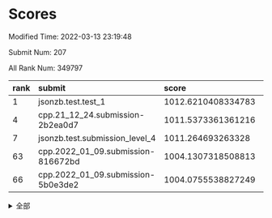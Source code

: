# Scores

Modified Time: 2022-03-13 23:19:48

Submit Num: 207

All Rank Num: 349797

| rank |               submit               |       score        |       sigma        | pk_num |
| :--- | :--------------------------------- | :----------------- | :----------------- | :----- |
| 1    | jsonzb.test.test_1                 | 1012.6210408334783 | 0.8071527510839143 | 6758   |
| 4    | cpp.21_12_24.submission-2b2ea0d7   | 1011.5373361361216 | 0.7919248226957478 | 6762   |
| 7    | jsonzb.test.submission_level_4     | 1011.264693263328  | 0.77953219727146   | 6760   |
| 63   | cpp.2022_01_09.submission-816672bd | 1004.1307318508813 | 0.7157427593352396 | 6761   |
| 66   | cpp.2022_01_09.submission-5b0e3de2 | 1004.0755538827249 | 0.7157739062540526 | 6759   |


<details>
<summary>全部</summary>

| rank |                 submit                 |       score        |       sigma        | pk_num |
| :--- | :------------------------------------- | :----------------- | :----------------- | :----- |
| 1    | jsonzb.test.test_1                     | 1012.6210408334783 | 0.8071527510839143 | 6758   |
| 2    | gobigger.level_3.submission_level_3_6  | 1011.8994752944354 | 0.791683621381937  | 6762   |
| 3    | gobigger.level_3.submission_level_3_48 | 1011.763343870805  | 0.7842147031105765 | 6764   |
| 4    | cpp.21_12_24.submission-2b2ea0d7       | 1011.5373361361216 | 0.7919248226957478 | 6762   |
| 5    | gobigger.level_3.submission_level_3_11 | 1011.465463649659  | 0.7763349162717132 | 6763   |
| 6    | gobigger.level_3.submission_level_3_27 | 1011.4458451825886 | 0.7744216581867479 | 6765   |
| 7    | jsonzb.test.submission_level_4         | 1011.264693263328  | 0.77953219727146   | 6760   |
| 8    | gobigger.level_3.submission_level_3_36 | 1011.0533729840967 | 0.7750296678081308 | 6760   |
| 9    | gobigger.level_3.submission_level_3_38 | 1011.0294035780387 | 0.7784097613181392 | 6755   |
| 10   | gobigger.level_3.submission_level_3_7  | 1010.8604341872318 | 0.7596142511931444 | 6759   |
| 11   | gobigger.level_3.submission_level_3_26 | 1010.8487968809577 | 0.7720977167630519 | 6759   |
| 12   | gobigger.level_3.submission_level_3_8  | 1010.8054571124593 | 0.7597998694263052 | 6761   |
| 13   | gobigger.level_3.submission_level_3_41 | 1010.8038598012319 | 0.7313615986296541 | 6758   |
| 14   | gobigger.level_3.submission_level_3_9  | 1010.7757270138541 | 0.7693598550003652 | 6765   |
| 15   | gobigger.level_3.submission_level_3_12 | 1010.734833679124  | 0.7857164225032449 | 6759   |
| 16   | gobigger.level_3.submission_level_3_0  | 1010.5043090342028 | 0.7510502578841567 | 6764   |
| 17   | gobigger.level_3.submission_level_3_3  | 1010.4956355351046 | 0.7466486771285225 | 6760   |
| 18   | gobigger.level_3.submission_level_3_18 | 1010.3829992242094 | 0.762058443292445  | 6763   |
| 19   | gobigger.level_3.submission_level_3_47 | 1010.3559655605886 | 0.7426317130826391 | 6764   |
| 20   | gobigger.level_3.submission_level_3_16 | 1010.2944464089397 | 0.7579367195653117 | 6760   |
| 21   | gobigger.level_3.submission_level_3_34 | 1010.2611674677008 | 0.7436963694630097 | 6767   |
| 22   | gobigger.level_3.submission_level_3_40 | 1010.136237181348  | 0.7630013166779107 | 6762   |
| 23   | gobigger.level_3.submission_level_3_19 | 1010.0631305673342 | 0.7402459315164146 | 6759   |
| 24   | gobigger.level_3.submission_level_3_15 | 1010.0198933306614 | 0.758810516771992  | 6759   |
| 25   | gobigger.level_3.submission_level_3_25 | 1009.9892505344473 | 0.7545313048178548 | 6759   |
| 26   | gobigger.level_3.submission_level_3_10 | 1009.9503450145401 | 0.7735130430247606 | 6758   |
| 27   | gobigger.level_3.submission_level_3_14 | 1009.8549017325925 | 0.75497119201282   | 6757   |
| 28   | gobigger.level_3.submission_level_3_49 | 1009.8530315095397 | 0.7538348713518848 | 6759   |
| 29   | gobigger.level_3.submission_level_3_33 | 1009.8156644634623 | 0.7529633654467205 | 6755   |
| 30   | gobigger.level_3.submission_level_3_2  | 1009.8063924438446 | 0.7467122146447454 | 6755   |
| 31   | gobigger.level_3.submission_level_3_45 | 1009.7944418752899 | 0.7541875618306333 | 6764   |
| 32   | gobigger.level_3.submission_level_3_37 | 1009.6763252432802 | 0.752613499862752  | 6757   |
| 33   | gobigger.level_3.submission_level_3_13 | 1009.6200992651095 | 0.7412237255976738 | 6759   |
| 34   | gobigger.level_3.submission_level_3_44 | 1009.61775697793   | 0.7479830781472819 | 6757   |
| 35   | gobigger.level_3.submission_level_3_28 | 1009.6153753324019 | 0.7603121273544629 | 6756   |
| 36   | gobigger.level_3.submission_level_3_39 | 1009.5887620002264 | 0.7475764576507902 | 6752   |
| 37   | gobigger.level_3.submission_level_3_22 | 1009.587695105974  | 0.764401400056995  | 6759   |
| 38   | gobigger.level_3.submission_level_3_32 | 1009.498221185484  | 0.7483278373328397 | 6759   |
| 39   | gobigger.level_3.submission_level_3_35 | 1009.4539716163548 | 0.7491162807630893 | 6759   |
| 40   | gobigger.level_3.submission_level_3_30 | 1009.4227950409072 | 0.7563024599631564 | 6762   |
| 41   | gobigger.level_3.submission_level_3_24 | 1009.4023738149476 | 0.7361672950120856 | 6760   |
| 42   | gobigger.level_3.submission_level_3_46 | 1009.3834061940299 | 0.7296720673836037 | 6763   |
| 43   | gobigger.level_3.submission_level_3_4  | 1009.3534342813382 | 0.769296632230697  | 6760   |
| 44   | gobigger.level_3.submission_level_3_42 | 1009.3504285702919 | 0.7472047374167418 | 6759   |
| 45   | gobigger.level_3.submission_level_3_29 | 1009.2423840171867 | 0.7524212470720147 | 6760   |
| 46   | gobigger.level_3.submission_level_3_5  | 1009.1848963065474 | 0.7443017716498447 | 6757   |
| 47   | gobigger.level_3.submission_level_3_20 | 1009.1677628603439 | 0.7341752053149292 | 6763   |
| 48   | gobigger.level_3.submission_level_3_31 | 1009.1323488597941 | 0.7379779521129921 | 6758   |
| 49   | gobigger.level_3.submission_level_3_43 | 1009.1009218369501 | 0.7630696069121604 | 6752   |
| 50   | gobigger.level_3.submission_level_3_21 | 1008.9885539386295 | 0.7453502773672739 | 6756   |
| 51   | gobigger.level_3.submission_level_3_23 | 1008.7607860878009 | 0.7612100991878742 | 6764   |
| 52   | gobigger.level_3.submission_level_3_1  | 1008.6400236228036 | 0.7421094601461048 | 6761   |
| 53   | gobigger.level_3.submission_level_3_17 | 1008.3592705844447 | 0.7343184539852827 | 6761   |
| 54   | gobigger.level_1.submission_level_1_28 | 1005.4358004198517 | 0.727429212222575  | 6760   |
| 55   | gobigger.level_1.submission_level_1_49 | 1005.0346788031264 | 0.7475536163656442 | 6759   |
| 56   | gobigger.level_1.submission_level_1_26 | 1004.7436743647969 | 0.7193146040617214 | 6763   |
| 57   | gobigger.level_1.submission_level_1_11 | 1004.7422517043004 | 0.7165827109658788 | 6764   |
| 58   | gobigger.level_1.submission_level_1_44 | 1004.496095997262  | 0.7382456531949332 | 6761   |
| 59   | gobigger.level_1.submission_level_1_13 | 1004.4253941057282 | 0.7175817116579775 | 6759   |
| 60   | gobigger.level_1.submission_level_1_18 | 1004.3036010186876 | 0.7341706477318554 | 6761   |
| 61   | gobigger.level_1.submission_level_1_36 | 1004.3028424441518 | 0.7119419718296034 | 6758   |
| 62   | gobigger.level_1.submission_level_1_46 | 1004.1378284239698 | 0.7221646209893022 | 6762   |
| 63   | cpp.2022_01_09.submission-816672bd     | 1004.1307318508813 | 0.7157427593352396 | 6761   |
| 64   | gobigger.level_1.submission_level_1_12 | 1004.0825389694968 | 0.7263992770727143 | 6758   |
| 65   | gobigger.level_1.submission_level_1_25 | 1004.0771385205146 | 0.7300911336218574 | 6761   |
| 66   | cpp.2022_01_09.submission-5b0e3de2     | 1004.0755538827249 | 0.7157739062540526 | 6759   |
| 67   | gobigger.level_1.submission_level_1_41 | 1004.0708263021437 | 0.724119447097675  | 6758   |
| 68   | gobigger.level_1.submission_level_1_34 | 1004.0523754835086 | 0.718463658280051  | 6754   |
| 69   | gobigger.level_1.submission_level_1_16 | 1003.9266557387655 | 0.7219250459530391 | 6756   |
| 70   | gobigger.level_1.submission_level_1_4  | 1003.8720882212003 | 0.71968081823778   | 6761   |
| 71   | gobigger.level_1.submission_level_1_48 | 1003.8262275606719 | 0.7164474685829711 | 6762   |
| 72   | gobigger.level_1.submission_level_1_6  | 1003.8058728184348 | 0.7250565375596898 | 6765   |
| 73   | gobigger.level_1.submission_level_1_31 | 1003.6147939118764 | 0.7257241146168738 | 6760   |
| 74   | gobigger.level_1.submission_level_1_33 | 1003.6129123016243 | 0.7077902436167234 | 6760   |
| 75   | gobigger.level_1.submission_level_1_40 | 1003.5853721492061 | 0.7219821768223129 | 6758   |
| 76   | gobigger.level_1.submission_level_1_21 | 1003.5063571062726 | 0.7144866533270045 | 6761   |
| 77   | gobigger.level_1.submission_level_1_29 | 1003.4428632652216 | 0.7127670236139755 | 6756   |
| 78   | gobigger.level_1.submission_level_1_43 | 1003.4318787535993 | 0.708495504782812  | 6759   |
| 79   | gobigger.level_1.submission_level_1_23 | 1003.4158410163814 | 0.7123183116468462 | 6764   |
| 80   | gobigger.level_1.submission_level_1_30 | 1003.4132491845394 | 0.7098446135898788 | 6755   |
| 81   | gobigger.level_1.submission_level_1_0  | 1003.3975653003082 | 0.6963248442974193 | 6758   |
| 82   | gobigger.level_1.submission_level_1_7  | 1003.2934932762292 | 0.7046476404818697 | 6760   |
| 83   | gobigger.level_1.submission_level_1_1  | 1003.2816152597078 | 0.7105338303849369 | 6760   |
| 84   | gobigger.level_1.submission_level_1_19 | 1003.2484653848228 | 0.7192620815882828 | 6761   |
| 85   | gobigger.level_1.submission_level_1_39 | 1003.1862169356001 | 0.7200070503935483 | 6757   |
| 86   | gobigger.level_1.submission_level_1_9  | 1002.9959196080929 | 0.7179281006137613 | 6756   |
| 87   | gobigger.level_1.submission_level_1_10 | 1002.873144888056  | 0.7167304289149767 | 6763   |
| 88   | gobigger.level_1.submission_level_1_17 | 1002.8223496781347 | 0.7087552106456537 | 6754   |
| 89   | gobigger.level_1.submission_level_1_32 | 1002.8064220993108 | 0.7072670520891262 | 6764   |
| 90   | gobigger.level_1.submission_level_1_20 | 1002.7827569841776 | 0.7013188948181296 | 6762   |
| 91   | gobigger.level_1.submission_level_1_5  | 1002.7512471305369 | 0.709147192078565  | 6763   |
| 92   | gobigger.level_1.submission_level_1_8  | 1002.7399867029967 | 0.7107561301041835 | 6760   |
| 93   | gobigger.level_1.submission_level_1_35 | 1002.715768969103  | 0.716472649112623  | 6758   |
| 94   | gobigger.level_1.submission_level_1_3  | 1002.6749144416265 | 0.7245196605061297 | 6761   |
| 95   | gobigger.level_1.submission_level_1_2  | 1002.672229720609  | 0.7155397119326088 | 6758   |
| 96   | gobigger.level_1.submission_level_1_47 | 1002.578040487191  | 0.7146665513765574 | 6755   |
| 97   | gobigger.level_1.submission_level_1_42 | 1002.5516653418332 | 0.7198140935901317 | 6760   |
| 98   | gobigger.level_1.submission_level_1_45 | 1002.551647875343  | 0.7134159501110557 | 6758   |
| 99   | gobigger.level_1.submission_level_1_14 | 1002.5366434758652 | 0.7163868640916748 | 6756   |
| 100  | gobigger.level_1.submission_level_1_22 | 1002.3470645556317 | 0.7161514499842263 | 6755   |
| 101  | gobigger.level_1.submission_level_1_15 | 1002.3053823708076 | 0.715872547675141  | 6759   |
| 102  | gobigger.level_1.submission_level_1_38 | 1002.1559702892615 | 0.7149785533755852 | 6760   |
| 103  | gobigger.level_1.submission_level_1_27 | 1002.1435111319433 | 0.7226486559761885 | 6763   |
| 104  | gobigger.level_1.submission_level_1_24 | 1002.1354327382816 | 0.710983365662046  | 6755   |
| 105  | gobigger.level_1.submission_level_1_37 | 1001.367501526119  | 0.7060691217817057 | 6757   |
| 106  | gobigger.random.submission_random_28   | 997.4017568389148  | 0.7126770113860316 | 6759   |
| 107  | gobigger.random.submission_random_45   | 997.3804429633151  | 0.7088579859535753 | 6761   |
| 108  | gobigger.random.submission_random_9    | 997.3771184897084  | 0.7093664324323097 | 6758   |
| 109  | gobigger.random.submission_random_0    | 997.1320088307571  | 0.6959085541362097 | 6759   |
| 110  | gobigger.random.submission_random_39   | 996.983555532134   | 0.7146773065292475 | 6756   |
| 111  | gobigger.random.submission_random_18   | 996.9778694145609  | 0.7083537252440114 | 6757   |
| 112  | gobigger.random.submission_random_37   | 996.9370697976107  | 0.7046320685235896 | 6757   |
| 113  | gobigger.random.submission_random_5    | 996.7021238853249  | 0.6969449646626529 | 6759   |
| 114  | gobigger.random.submission_random_33   | 996.6818361254898  | 0.7128159538732951 | 6751   |
| 115  | gobigger.random.submission_random_47   | 996.652053652263   | 0.7120681432433177 | 6760   |
| 116  | gobigger.random.submission_random_14   | 996.6052104496066  | 0.7098623657057234 | 6762   |
| 117  | gobigger.random.submission_random_36   | 996.415051983262   | 0.7106409599395132 | 6759   |
| 118  | gobigger.random.submission_random_12   | 996.4047337820631  | 0.7086678756204551 | 6764   |
| 119  | gobigger.random.submission_random_32   | 996.2978659546135  | 0.7077297036885378 | 6765   |
| 120  | gobigger.random.submission_random_43   | 996.2785122654514  | 0.7167805281037237 | 6756   |
| 121  | gobigger.random.submission_random_40   | 996.2099137905234  | 0.7195946995827668 | 6765   |
| 122  | gobigger.random.submission_random_15   | 996.1687657023274  | 0.7214806629035708 | 6757   |
| 123  | gobigger.random.submission_random_29   | 996.1574175556472  | 0.720546656512108  | 6754   |
| 124  | gobigger.random.submission_random_34   | 996.1381519862749  | 0.7104747670808894 | 6764   |
| 125  | gobigger.random.submission_random_2    | 996.1026265766179  | 0.7105640612597076 | 6757   |
| 126  | gobigger.random.submission_random_21   | 996.0064352216638  | 0.7133523609437363 | 6764   |
| 127  | gobigger.random.submission_random_11   | 995.9756577402735  | 0.7144656477763924 | 6759   |
| 128  | gobigger.random.submission_random_30   | 995.9602428741262  | 0.7075277438559165 | 6759   |
| 129  | gobigger.random.submission_random_3    | 995.9584179423468  | 0.7026249035004352 | 6757   |
| 130  | gobigger.random.submission_random_49   | 995.9086705527693  | 0.7089801293162956 | 6752   |
| 131  | gobigger.random.submission_random_17   | 995.8908427397831  | 0.6860667558153799 | 6756   |
| 132  | gobigger.random.submission_random_24   | 995.8708653795048  | 0.716201901878058  | 6760   |
| 133  | gobigger.random.submission_random_26   | 995.8286290445009  | 0.7057822706989768 | 6758   |
| 134  | gobigger.random.submission_random_10   | 995.8178200112798  | 0.7171059390627263 | 6762   |
| 135  | gobigger.random.submission_random_19   | 995.7818224404109  | 0.7118888884236443 | 6758   |
| 136  | gobigger.random.submission_random_48   | 995.6699092009517  | 0.7081177843766151 | 6762   |
| 137  | gobigger.random.submission_random_22   | 995.6529889860449  | 0.7195386024661687 | 6759   |
| 138  | gobigger.random.submission_random_4    | 995.5862944951901  | 0.7297519605530776 | 6763   |
| 139  | gobigger.random.submission_random_25   | 995.5596748483515  | 0.7111027843134666 | 6760   |
| 140  | gobigger.random.submission_random_1    | 995.5515629600982  | 0.7137844204497914 | 6758   |
| 141  | gobigger.random.submission_random_38   | 995.4738958095675  | 0.7127780728281179 | 6760   |
| 142  | gobigger.random.submission_random_42   | 995.4627375204788  | 0.6964365740381723 | 6753   |
| 143  | gobigger.random.submission_random_41   | 995.4302021382017  | 0.71410218533386   | 6762   |
| 144  | gobigger.random.submission_random_20   | 995.3872159769785  | 0.7228083471011997 | 6753   |
| 145  | gobigger.random.submission_random_16   | 995.2462812310301  | 0.7177535232102594 | 6760   |
| 146  | gobigger.random.submission_random_6    | 995.2296842178149  | 0.7244466423211642 | 6760   |
| 147  | gobigger.random.submission_random_31   | 995.2235797828588  | 0.7261766301204181 | 6760   |
| 148  | gobigger.random.submission_random_7    | 995.1522831268535  | 0.7088578243533005 | 6756   |
| 149  | gobigger.random.submission_random_23   | 995.0992020917142  | 0.7209735071615748 | 6763   |
| 150  | gobigger.random.submission_random_27   | 995.0781583821105  | 0.7127031959908    | 6758   |
| 151  | gobigger.random.submission_random_46   | 994.960585625583   | 0.7127265661206095 | 6753   |
| 152  | gobigger.random.submission_random_8    | 994.8845864332881  | 0.7252281269442421 | 6758   |
| 153  | gobigger.random.submission_random_13   | 994.8708725705286  | 0.7286352964569139 | 6761   |
| 154  | gobigger.random.submission_random_44   | 994.7431186162586  | 0.7166764939368568 | 6756   |
| 155  | gobigger.random.submission_random_35   | 994.5383902293879  | 0.717461031542014  | 6754   |
| 156  | gobigger.level_2.submission_level_2_14 | 993.9150869714423  | 0.7445285981034965 | 6759   |
| 157  | gobigger.level_2.submission_level_2_45 | 993.8900334716163  | 0.7303966969850901 | 6758   |
| 158  | gobigger.level_2.submission_level_2_46 | 993.8335487425444  | 0.7348223914643764 | 6758   |
| 159  | gobigger.level_2.submission_level_2_38 | 993.7498278705567  | 0.7314610172163097 | 6756   |
| 160  | gobigger.level_2.submission_level_2_23 | 993.5619593624032  | 0.7404867877727598 | 6761   |
| 161  | gobigger.level_2.submission_level_2_24 | 993.4402476171218  | 0.7478208842787979 | 6759   |
| 162  | gobigger.level_2.submission_level_2_29 | 993.4174517016114  | 0.7279941132307886 | 6757   |
| 163  | gobigger.level_2.submission_level_2_34 | 993.3504354643226  | 0.7365933135174542 | 6754   |
| 164  | gobigger.level_2.submission_level_2_40 | 993.3503221074293  | 0.7268702512444892 | 6764   |
| 165  | gobigger.level_2.submission_level_2_48 | 993.2627156682651  | 0.7404970017507745 | 6759   |
| 166  | gobigger.level_2.submission_level_2_28 | 993.2303504449413  | 0.7260779878021246 | 6763   |
| 167  | gobigger.level_2.submission_level_2_11 | 993.056417388263   | 0.739189478136199  | 6761   |
| 168  | gobigger.level_2.submission_level_2_2  | 993.037697186789   | 0.7347927888907575 | 6760   |
| 169  | gobigger.level_2.submission_level_2_47 | 992.9477732807633  | 0.71809368552454   | 6761   |
| 170  | gobigger.level_2.submission_level_2_0  | 992.8733592979775  | 0.7332523147787587 | 6767   |
| 171  | gobigger.level_2.submission_level_2_49 | 992.7425534562273  | 0.7343226921236609 | 6760   |
| 172  | gobigger.level_2.submission_level_2_32 | 992.6644241576462  | 0.7494522602529627 | 6763   |
| 173  | gobigger.level_2.submission_level_2_35 | 992.6131776995659  | 0.7441038799481136 | 6758   |
| 174  | gobigger.level_2.submission_level_2_26 | 992.5610294358851  | 0.7364035595225922 | 6755   |
| 175  | gobigger.level_2.submission_level_2_21 | 992.5488684585022  | 0.7513034221587925 | 6763   |
| 176  | gobigger.level_2.submission_level_2_5  | 992.4704723346581  | 0.7378903977828752 | 6760   |
| 177  | gobigger.level_2.submission_level_2_42 | 992.3871306927729  | 0.75690428337246   | 6759   |
| 178  | gobigger.level_2.submission_level_2_16 | 992.218128431388   | 0.7529591216539364 | 6755   |
| 179  | gobigger.level_2.submission_level_2_4  | 992.2074140865568  | 0.7246003015447279 | 6760   |
| 180  | gobigger.level_2.submission_level_2_36 | 992.1420826981148  | 0.7495230552278609 | 6760   |
| 181  | gobigger.level_2.submission_level_2_31 | 992.1357127590502  | 0.7401551152283041 | 6758   |
| 182  | gobigger.level_2.submission_level_2_22 | 992.0584670128093  | 0.7420081188431542 | 6762   |
| 183  | gobigger.level_2.submission_level_2_27 | 992.0179874061188  | 0.7544931576368559 | 6757   |
| 184  | gobigger.level_2.submission_level_2_20 | 991.9731234722307  | 0.7518809018199976 | 6760   |
| 185  | gobigger.level_2.submission_level_2_37 | 991.9635786165908  | 0.7334247536512584 | 6755   |
| 186  | gobigger.level_2.submission_level_2_33 | 991.948882099348   | 0.7529917116042244 | 6757   |
| 187  | gobigger.level_2.submission_level_2_3  | 991.9410009334287  | 0.7444684784648714 | 6759   |
| 188  | gobigger.level_2.submission_level_2_30 | 991.9170898143686  | 0.7662396914382532 | 6763   |
| 189  | gobigger.level_2.submission_level_2_25 | 991.787112597413   | 0.7541955478148826 | 6764   |
| 190  | gobigger.level_2.submission_level_2_15 | 991.7758452108466  | 0.7413727616962759 | 6763   |
| 191  | gobigger.level_2.submission_level_2_12 | 991.5701725429427  | 0.7850841122683538 | 6758   |
| 192  | gobigger.level_2.submission_level_2_1  | 991.4994239475237  | 0.7710856141867319 | 6764   |
| 193  | gobigger.level_2.submission_level_2_7  | 991.4356679273916  | 0.750773937332417  | 6756   |
| 194  | gobigger.level_2.submission_level_2_10 | 991.3873407847587  | 0.7529596764633332 | 6757   |
| 195  | gobigger.level_2.submission_level_2_6  | 991.2358895860689  | 0.747624999274459  | 6755   |
| 196  | gobigger.level_2.submission_level_2_8  | 991.1715541747894  | 0.7462824208104157 | 6766   |
| 197  | gobigger.level_2.submission_level_2_9  | 991.0954335532849  | 0.7581131551969269 | 6761   |
| 198  | gobigger.level_2.submission_level_2_17 | 990.9128841445258  | 0.7586681379952118 | 6762   |
| 199  | gobigger.level_2.submission_level_2_19 | 990.8325552402896  | 0.7506149907840496 | 6761   |
| 200  | gobigger.level_2.submission_level_2_43 | 990.6999874766067  | 0.7685028798752769 | 6761   |
| 201  | gobigger.level_2.submission_level_2_41 | 990.6312722125488  | 0.7466807936659897 | 6758   |
| 202  | gobigger.level_2.submission_level_2_44 | 990.5447812257026  | 0.782893939440709  | 6757   |
| 203  | gobigger.level_2.submission_level_2_18 | 990.344236338771   | 0.7526070416358143 | 6759   |
| 204  | gobigger.level_2.submission_level_2_39 | 990.228723916027   | 0.7542226171602772 | 6759   |
| 205  | gobigger.level_2.submission_level_2_13 | 990.1907537437786  | 0.7528282201615786 | 6760   |
| 206  | gobigger.none.submission_none_1        | 975.8485224998126  | 1.4565275845940975 | 6761   |
| 207  | gobigger.none.submission_none_0        | 975.4440087903358  | 1.5380427002940962 | 6757   |

</details>